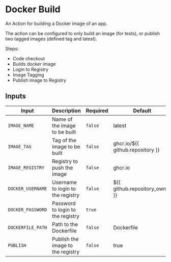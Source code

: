 # Docker Build

An Action for building a Docker image of an app.

The action can be configured to only build an image (for tests), or publish two tagged images (defined tag and latest).

Steps:
- Code checkout
- Builds docker image
- Login to Registry
- Image Tagging
- Publish image to Registry

## Inputs

| Input | Description | Required | Default |
|-|-|-|-|
| `IMAGE_NAME` | Name of the image to be built | `false` | latest |
| `IMAGE_TAG` | Tag of the image to be built | `false` | ghcr.io/${{ github.repository }} |
| `IMAGE_REGISTRY` | Registry to push the image | `false` | ghcr.io |
| `DOCKER_USERNAME` | Username to login to the registry| `false` | ${{ github.repository_owner }} |
| `DOCKER_PASSWORD` | Password to login to the registry| `true` | |
| `DOCKERFILE_PATH` | Path to the Dockerfile | `false` | Dockerfile |
| `PUBLISH` | Publish the image to the registry | `false` | true |
